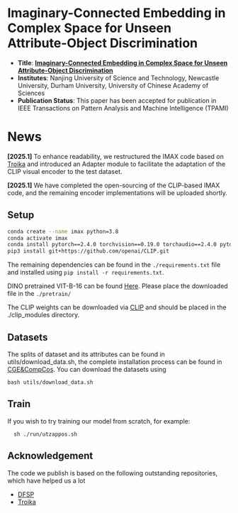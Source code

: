 # Imaginary-Connected Embedding in Complex Space for Unseen Attribute-Object Discrimination
* **Title**: **[Imaginary-Connected Embedding in Complex Space for Unseen Attribute-Object Discrimination](https://durham-repository.worktribe.com/preview/3020370/2994465AAM.pdf)**
* **Institutes**: Nanjing University of Science and Technology, Newcastle University, Durham University, University of Chinese Academy of Sciences
* **Publication Status**: This paper has been accepted for publication in IEEE Transactions on Pattern Analysis and Machine Intelligence (TPAMI)

# News
**[2025.1]** To enhance readability, we restructured the IMAX code based on [Troika](https://github.com/bighuang624/Troika?tab=readme-ov-file) and introduced an Adapter module to facilitate the adaptation of the CLIP visual encoder to the test dataset. 

**[2025.1]** We have completed the open-sourcing of the CLIP-based IMAX code, and the remaining encoder implementations will be uploaded shortly.

## Setup
```bash
conda create --name imax python=3.8
conda activate imax
conda install pytorch==2.4.0 torchvision==0.19.0 torchaudio==2.4.0 pytorch-cuda=12.1 -c pytorch -c nvidia
pip3 install git+https://github.com/openai/CLIP.git
```
The remaining dependencies can be found in the ``./requirements.txt`` file and installed using `pip install -r requirements.txt`.

DINO pretrained VIT-B-16 can be found [Here](https://dl.fbaipublicfiles.com/dino/dino_vitbase16_pretrain/dino_vitbase16_pretrain.pth). Please place the downloaded file in the `./pretrain/`

The CLIP weights can be downloaded via [CLIP](https://openaipublic.azureedge.net/clip/models/b8cca3fd41ae0c99ba7e8951adf17d267cdb84cd88be6f7c2e0eca1737a03836/ViT-L-14.pt) and should be placed in the ./clip_modules directory.

## Datasets
The splits of dataset and its attributes can be found in utils/download_data.sh, the complete installation process can be found in [CGE&CompCos](https://github.com/ExplainableML/czsl).
You can download the datasets using
```shell
bash utils/download_data.sh
```

## Train
If you wish to try training our model from scratch, for example: 
```shell
  sh ./run/utzappos.sh
```

## Acknowledgement
The code we publish is based on the following outstanding repositories, which have helped us a lot
* [DFSP](https://github.com/Forest-art/DFSP)
* [Troika](https://github.com/bighuang624/Troika?tab=readme-ov-file)
